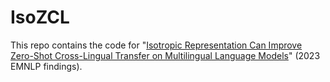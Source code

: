 # IsoZCL

This repo contains the code for "[Isotropic Representation Can Improve Zero-Shot Cross-Lingual Transfer on Multilingual Language Models](https://aclanthology.org/2023.findings-emnlp.545/)" (2023 EMNLP findings).
